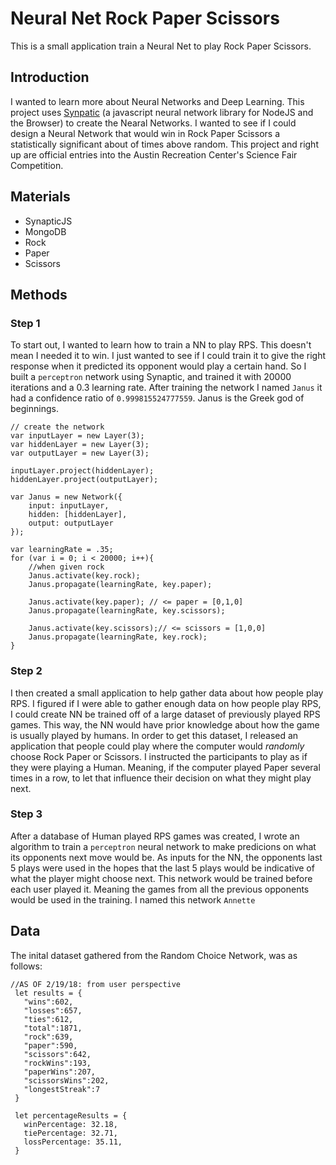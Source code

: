 # Neural Net Rock Paper Scissors

This is a small application train a Neural Net to play Rock Paper Scissors. 

## Introduction

I wanted to learn more about Neural Networks and Deep Learning. This project uses [Synpatic](https://github.com/cazala/synaptic) (a javascript neural network library for NodeJS and the Browser) to create the Nearal Networks. I wanted to see if I could design a Neural Network that would win in Rock Paper Scissors a statistically significant about of times above random. This project and right up are official entries into the Austin Recreation Center's Science Fair Competition.

## Materials
- SynapticJS
- MongoDB
- Rock
- Paper 
- Scissors

## Methods 
### Step 1
To start out, I wanted to learn how to train a NN to play RPS. This doesn't mean I needed it to win. I just wanted to see if I could train it to give the right response when it predicted its opponent would play a certain hand. So I built a `perceptron` network using Synaptic, and trained it with 20000 iterations and a 0.3 learning rate. After training the network I named `Janus` it had a confidence ratio of `0.999815524777559`. Janus is the Greek god of beginnings. 

```
// create the network
var inputLayer = new Layer(3);
var hiddenLayer = new Layer(3);
var outputLayer = new Layer(3);

inputLayer.project(hiddenLayer);
hiddenLayer.project(outputLayer);

var Janus = new Network({
	input: inputLayer,
	hidden: [hiddenLayer],
	output: outputLayer
});

var learningRate = .35;
for (var i = 0; i < 20000; i++){
	//when given rock
	Janus.activate(key.rock);
	Janus.propagate(learningRate, key.paper);

	Janus.activate(key.paper); // <= paper = [0,1,0]
	Janus.propagate(learningRate, key.scissors);

	Janus.activate(key.scissors);// <= scissors = [1,0,0]
	Janus.propagate(learningRate, key.rock);
}
```

### Step 2
I then created a small application to help gather data about how people play RPS. I figured if I were able to gather enough data on how people play RPS, I could create NN be trained off of a large dataset of previously played RPS games. This way, the NN would have prior knowledge about how the game is usually played by humans. In order to get this dataset, I released an application that people could play where the computer would _randomly_ choose Rock Paper or Scissors. I instructed the participants to play as if they were playing a Human. Meaning, if the computer played Paper several times in a row, to let that influence their decision on what they might play next. 

### Step 3
After a database of Human played RPS games was created, I wrote an algorithm to train a `perceptron` neural network to make predicions on what its opponents next move would be. As inputs for the NN, the opponents last 5 plays were used in the hopes that the last 5 plays would be indicative of what the player might choose next. This network would be trained before each user played it. Meaning the games from all the previous opponents would be used in the training. I named this network `Annette`


## Data
The inital dataset gathered from the Random Choice Network, was as follows: 

```
//AS OF 2/19/18: from user perspective
 let results = {
   "wins":602,
   "losses":657,
   "ties":612,
   "total":1871,
   "rock":639,
   "paper":590,
   "scissors":642,
   "rockWins":193,
   "paperWins":207,
   "scissorsWins":202,
   "longestStreak":7
 }

 let percentageResults = {
   winPercentage: 32.18,
   tiePercentage: 32.71,
   lossPercentage: 35.11,
 }
```
